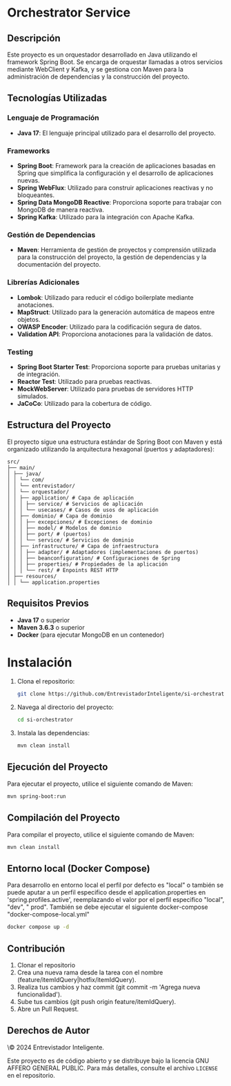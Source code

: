 # Orchestrator Service

## Descripción

Este proyecto es un orquestador desarrollado en Java utilizando el framework Spring Boot. Se encarga de orquestar
llamadas a otros servicios mediante WebClient y Kafka, y se gestiona con Maven para la administración de dependencias y
la construcción del proyecto.

## Tecnologías Utilizadas

### Lenguaje de Programación

- **Java 17**: El lenguaje principal utilizado para el desarrollo del proyecto.

### Frameworks

- **Spring Boot**: Framework para la creación de aplicaciones basadas en Spring que simplifica la configuración y el
  desarrollo de aplicaciones nuevas.
- **Spring WebFlux**: Utilizado para construir aplicaciones reactivas y no bloqueantes.
- **Spring Data MongoDB Reactive**: Proporciona soporte para trabajar con MongoDB de manera reactiva.
- **Spring Kafka**: Utilizado para la integración con Apache Kafka.

### Gestión de Dependencias

- **Maven**: Herramienta de gestión de proyectos y comprensión utilizada para la construcción del proyecto, la gestión
  de dependencias y la documentación del proyecto.

### Librerías Adicionales

- **Lombok**: Utilizado para reducir el código boilerplate mediante anotaciones.
- **MapStruct**: Utilizado para la generación automática de mapeos entre objetos.
- **OWASP Encoder**: Utilizado para la codificación segura de datos.
- **Validation API**: Proporciona anotaciones para la validación de datos.

### Testing

- **Spring Boot Starter Test**: Proporciona soporte para pruebas unitarias y de integración.
- **Reactor Test**: Utilizado para pruebas reactivas.
- **MockWebServer**: Utilizado para pruebas de servidores HTTP simulados.
- **JaCoCo**: Utilizado para la cobertura de código.

## Estructura del Proyecto

El proyecto sigue una estructura estándar de Spring Boot con Maven y está organizado utilizando la arquitectura
hexagonal (puertos y adaptadores):

 ```
src/ 
├── main/ 
│ ├── java/ 
│ │ └── com/ 
│ │ └── entrevistador/ 
│ │ └── orquestador/ 
│ │ ├── application/ # Capa de aplicación 
│ │ │ ├── service/ # Servicios de aplicación 
│ │ │ └── usecases/ # Casos de usos de aplicación
│ │ ├── dominio/ # Capa de dominio 
│ │ │ ├── excepciones/ # Excepciones de dominio 
│ │ │ ├── model/ # Modelos de dominio 
│ │ │ ├── port/ # (puertos) 
│ │ │ └── service/ # Servicios de dominio 
│ │ ├── infrastructure/ # Capa de infraestructura 
│ │ │ ├── adapter/ # Adaptadores (implementaciones de puertos) 
│ │ │ ├── beanconfiguration/ # Configuraciones de Spring 
│ │ │ ├── properties/ # Propiedades de la aplicación
│ │ │ └── rest/ # Enpoints REST HTTP 
│ ├── resources/ 
│ │ └── application.properties 
 ```

## Requisitos Previos

- **Java 17** o superior
- **Maven 3.6.3** o superior
- **Docker** (para ejecutar MongoDB en un contenedor)

# Instalación

1. Clona el repositorio:
    ```sh
    git clone https://github.com/EntrevistadorInteligente/si-orchestrator.git
    ```
2. Navega al directorio del proyecto:
    ```sh
    cd si-orchestrator
    ```
3. Instala las dependencias:
    ```sh
    mvn clean install
    ```

## Ejecución del Proyecto

Para ejecutar el proyecto, utilice el siguiente comando de Maven:

```sh
mvn spring-boot:run
```

## Compilación del Proyecto

Para compilar el proyecto, utilice el siguiente comando de Maven:

```sh
mvn clean install
```

## Entorno local (Docker Compose)

Para desarrollo en entorno local el perfil por defecto es "local" o también se puede aputar a un perfil especifico desde
el application.properties en 'spring.profiles.active', reemplazando el valor por el perfil especifico "local", "dev", "
prod". También se debe ejecutar el siguiente docker-compose "docker-compose-local.yml"

```sh
docker compose up -d
```

## Contribución
1. Clonar el repositorio
2. Crea una nueva rama desde la tarea con el nombre (feature/itemIdQuery|hotfix/itemIdQuery).
3. Realiza tus cambios y haz commit (git commit -m 'Agrega nueva funcionalidad').
4. Sube tus cambios (git push origin feature/itemIdQuery).
5. Abre un Pull Request.

## Derechos de Autor

\© 2024 Entrevistador Inteligente.

Este proyecto es de código abierto y se distribuye bajo la licencia GNU AFFERO GENERAL PUBLIC. Para más detalles,
consulte el archivo `LICENSE` en el repositorio.
